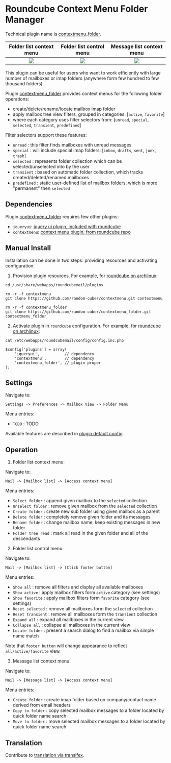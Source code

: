 Roundcube Context Menu Folder Manager
=====================================
Technical plugin name is [contextmenu_folder][contextmenu_folder_link].

| Folder list context menu      | Folder list control menu      | Message list context menu      |
|:-----------------------------:|:-----------------------------:|:------------------------------:|
| ![][folder_list_context_menu] | ![][folder_list_control_menu] | ![][message_list_context_menu] |

This plugin can be useful for users who want to work efficiently with large number
of mailboxes or imap folders (anywhere form few hundred to few thousand folders).

Plugin [contextmenu_folder][contextmenu_folder_link] provides
context menus for the following folder operations:
* create/delete/rename/locate mailbox imap folder
* apply mailbox tree view filters, grouped in categories: [`active`, `favorite`]
* where each category uses filter selectors from: [`unread`, `special`, `selected`, `transient`, `predefined`]

Filter selectors support these features:
* `unread` : this filter finds mailboxes with unread messages
* `special` : will include special imap folders: [`inbox`, `drafts`, `sent`, `junk`, `trash`]
* `selected` : represents folder collection which can be selected/unselected into by the user
* `transient` : based on automatic folder collection, which tracks created/deleted/renamed mailboxes
* `predefined` : static user-defined list of mailbox folders, which is more "permanent" then `selected` 

Dependencies
------------
Plugin [contextmenu_folder][contextmenu_folder_link] requires few other plugins:
* `jqueryui`: [jquery ui plugin, included with roundcube][jqueryui_link]
* `contextmenu`: [context menu plugin, from roundcube repo][contextmenu_link]

Manual Install
--------------
Installation can be done in two steps:
providing resources and activating configuration.

1) Provision plugin resources.
For example, for [roundcube on archlinux][roundcube_arch]:
```
cd /usr/share/webapps/roundcubemail/plugins

rm -r -f contextmenu
git clone https://github.com/random-cuber/contextmenu.git contextmenu

rm -r -f contextmenu_folder
git clone https://github.com/random-cuber/contextmenu_folder.git contextmenu_folder
```

2) Activate plugin in `roundcube` configuration.
For example, for [roundcube on archlinux][roundcube_arch]:
```
cat /etc/webapps/roundcubemail/config/config.inc.php

$config['plugins'] = array(
    'jqueryui',           // dependency
    'contextmenu',        // dependency
    'contextmenu_folder', // plugin proper
);
```

Settings
--------

Navigate to:
```
Settings -> Preferences -> Mailbox View -> Folder Menu
```

Menu entries:
* `TODO` : TODO

Available features are described in [plugin default config][default_config].

Operation
---------

1) Folder list context menu:

Navigate to:
```
Mail -> [Mailbox list] -> [Access context menu]
```

Menu entries:
* `Select folder` : append given mailbox to the `selected` collection
* `Unselect folder` : remove given mailbox from the `selected` collection
* `Create folder` : create new sub folder using given mailbox as a parent
* `Delete folder` : completely remove given folder and its messages
* `Rename folder` : change mailbox name, keep existing messages in new folder
* `Folder tree read` : mark all read in the given folder and all of the descendants

2) Folder list control menu:

Navigate to:
```
Mail -> [Mailbox list] -> [Click footer button]
```

Menu entries:
* `Show all` : remove all filters and display all available mailboxes
* `Show active` : apply mailbox filters form `active` category (see settings)
* `Show favorite` : apply mailbox filters form `favorite` category (see settings) 
* `Reset selected` : remove all mailboxes form the `selected` collection
* `Reset transient` : remove all mailboxes form the `transient` collection 
* `Expand all` : expand all mailboxes in the current view
* `Collapse all` : collapse all mailboxes in the current view 
* `Locate folder` : present a search dialog to find a mailbox via simple name match

Note that `footer button` will change appearance to reflect `all/active/favorite` view.

3) Message list context menu:

Navigate to:
```
Mail -> [Message list] -> [Access context menu]
```

Menu entries:
* `Create folder` : create imap folder based on company/contact name derived from email headers
* `Copy to folder` : copy selected mailbox messages to a folder located by quick folder name search
* `Move to folder` : move selected mailbox messages to a folder located by quick folder name search

Translation
-----------

Contribute to [translation via transifex][translation].

[roundcube_arch]: https://wiki.archlinux.org/index.php/Roundcube
[jqueryui_link]: https://github.com/roundcube/roundcubemail/tree/master/plugins/jqueryui
[contextmenu_link]: https://plugins.roundcube.net/#/packages/johndoh/contextmenu
[contextmenu_folder_link]: http://plugins.roundcube.net/packages/random-cuber/contextmenu_folder

[folder_list_context_menu]:  https://raw.githubusercontent.com/random-cuber/contextmenu_folder/master/build/folder_list_context_menu.png
[folder_list_control_menu]:  https://raw.githubusercontent.com/random-cuber/contextmenu_folder/master/build/folder_list_control_menu.png
[message_list_context_menu]: https://raw.githubusercontent.com/random-cuber/contextmenu_folder/master/build/message_list_context_menu.png

[default_config]: https://github.com/random-cuber/contextmenu_folder/blob/master/default.inc.php

[translation]: https://www.transifex.com/random-cuber/contextmenu_folder/
